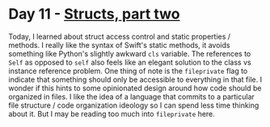 # Day 11 - [Structs, part two](https://www.hackingwithswift.com/100/swiftui/11)

Today, I learned about struct access control and static properties / methods. I really like the syntax of Swift's static methods, it avoids something like Python's slightly awkward `cls` variable. The references to `Self` as opposed to `self` also feels like an elegant solution to the class vs instance reference problem. One thing of note is the `fileprivate` flag to indicate that something should only be accessible to everything in that file. I wonder if this hints to some opinionated design around how code should be organized in files. I like the idea of a language that commits to a particular file structure / code organization ideology so I can spend less time thinking about it. But I may be reading too much into `fileprivate` here.
